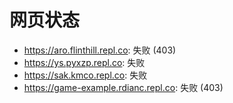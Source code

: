 # 网页状态
- https://aro.flinthill.repl.co: 失败 (403)
- https://ys.pyxzp.repl.co: 失败
- https://sak.kmco.repl.co: 失败
- https://game-example.rdianc.repl.co: 失败 (403)
